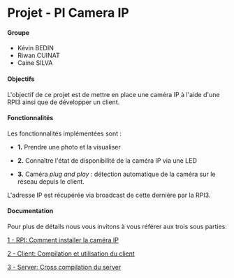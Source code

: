 # Projet - PI Camera IP

#### Groupe

* Kévin BEDIN
* Riwan CUINAT
* Caine SILVA

#### Objectifs

L'objectif de ce projet est de mettre en place une caméra IP à l'aide d'une RPI3 ainsi que de développer un client.

#### Fonctionnalités

Les fonctionnalités implémentées sont :

* **1.** Prendre une photo et la visualiser

* **2.** Connaître l'état de disponibilité de la caméra IP via une LED

* **3.** Caméra _plug and play_ : détection automatique de la caméra sur le réseau depuis le client.

L'adresse IP est récupérée via broadcast de cette dernière par la RPI3.

#### Documentation

Pour plus de détails nous vous invitons à vous référer aux trois sous parties:

[1 - RPI: Comment installer la caméra IP](RPI/README.md)

[2 - Client: Compilation et utilisation du client](Client/README.md)

[3 - Server: Cross compilation du server](Server/README.md)


